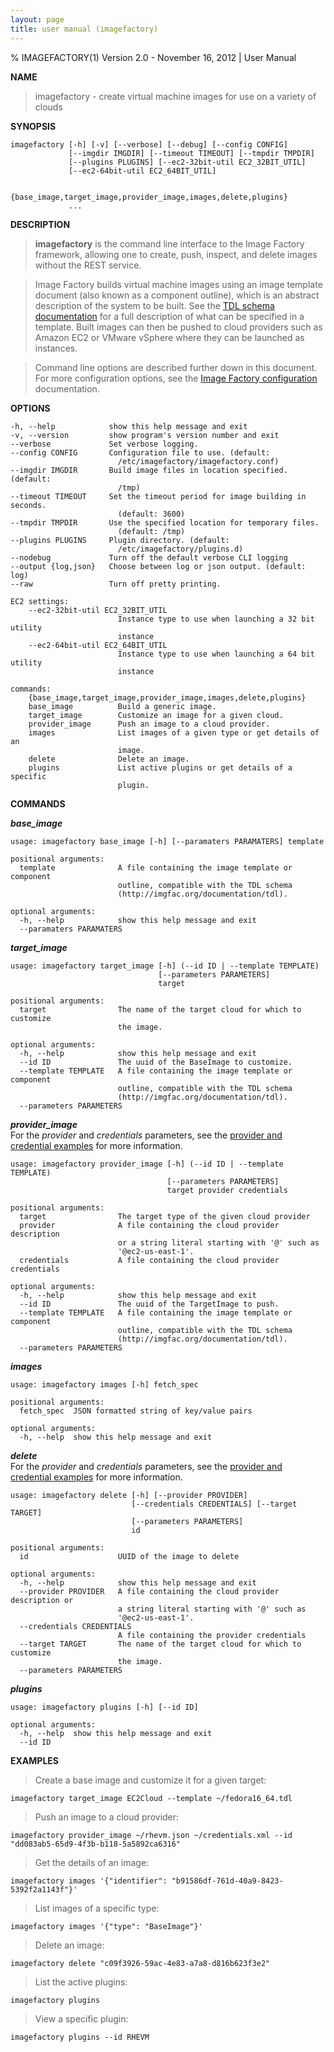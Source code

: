 ```yaml
---
layout: page
title: user manual (imagefactory)
---
```


% IMAGEFACTORY(1) Version 2.0 - November 16, 2012 | User Manual

**NAME**  

> imagefactory - create virtual machine images for use on a variety of clouds

**SYNOPSIS**  

    imagefactory [-h] [-v] [--verbose] [--debug] [--config CONFIG]
                 [--imgdir IMGDIR] [--timeout TIMEOUT] [--tmpdir TMPDIR]
                 [--plugins PLUGINS] [--ec2-32bit-util EC2_32BIT_UTIL]
                 [--ec2-64bit-util EC2_64BIT_UTIL]
                 
                 {base_image,target_image,provider_image,images,delete,plugins}
                 ...

**DESCRIPTION**

> **imagefactory** is the command line interface to the Image Factory framework,
allowing one to create, push, inspect, and delete images without the REST service.

> Image Factory builds virtual machine images using an image template document
(also known as a component outline), which is an abstract description of the
system to be built. See the [TDL schema documentation][tdl-schema] for a full description
of what can be specified in a template. Built images can then be pushed to cloud
providers such as Amazon EC2 or VMware vSphere where they can be launched as
instances.

> Command line options are described further down in this document. For more
configuration options, see the [Image Factory configuration][conf-doc]
documentation.


**OPTIONS**

    -h, --help            show this help message and exit
    -v, --version         show program's version number and exit
    --verbose             Set verbose logging.
    --config CONFIG       Configuration file to use. (default:
                            /etc/imagefactory/imagefactory.conf)
    --imgdir IMGDIR       Build image files in location specified. (default:
                            /tmp)
    --timeout TIMEOUT     Set the timeout period for image building in seconds.
                            (default: 3600)
    --tmpdir TMPDIR       Use the specified location for temporary files.
                            (default: /tmp)
    --plugins PLUGINS     Plugin directory. (default:
                            /etc/imagefactory/plugins.d)
    --nodebug             Turn off the default verbose CLI logging
    --output {log,json}   Choose between log or json output. (default: log)
    --raw                 Turn off pretty printing.
    
    EC2 settings:
        --ec2-32bit-util EC2_32BIT_UTIL
                            Instance type to use when launching a 32 bit utility
                            instance
        --ec2-64bit-util EC2_64BIT_UTIL
                            Instance type to use when launching a 64 bit utility
                            instance
    
    commands:
        {base_image,target_image,provider_image,images,delete,plugins}
        base_image          Build a generic image.
        target_image        Customize an image for a given cloud.
        provider_image      Push an image to a cloud provider.
        images              List images of a given type or get details of an
                            image.
        delete              Delete an image.
        plugins             List active plugins or get details of a specific
                            plugin.
**COMMANDS**

__*base_image*__

    usage: imagefactory base_image [-h] [--paramaters PARAMATERS] template
    
    positional arguments:
      template              A file containing the image template or component
                            outline, compatible with the TDL schema
                            (http://imgfac.org/documentation/tdl).
    
    optional arguments:
      -h, --help            show this help message and exit
      --paramaters PARAMATERS

__*target_image*__

    usage: imagefactory target_image [-h] (--id ID | --template TEMPLATE)
                                     [--parameters PARAMETERS]
                                     target
    
    positional arguments:
      target                The name of the target cloud for which to customize
                            the image.
    
    optional arguments:
      -h, --help            show this help message and exit
      --id ID               The uuid of the BaseImage to customize.
      --template TEMPLATE   A file containing the image template or component
                            outline, compatible with the TDL schema
                            (http://imgfac.org/documentation/tdl).
      --parameters PARAMETERS

__*provider_image*__  
For the *provider* and *credentials* parameters, see the [provider and credential examples][provider_examples] for more information.

    usage: imagefactory provider_image [-h] (--id ID | --template TEMPLATE)
                                       [--parameters PARAMETERS]
                                       target provider credentials
    
    positional arguments:
      target                The target type of the given cloud provider
      provider              A file containing the cloud provider description
                            or a string literal starting with '@' such as
                            '@ec2-us-east-1'.
      credentials           A file containing the cloud provider credentials
    
    optional arguments:
      -h, --help            show this help message and exit
      --id ID               The uuid of the TargetImage to push.
      --template TEMPLATE   A file containing the image template or component
                            outline, compatible with the TDL schema
                            (http://imgfac.org/documentation/tdl).
      --parameters PARAMETERS

__*images*__

    usage: imagefactory images [-h] fetch_spec
    
    positional arguments:
      fetch_spec  JSON formatted string of key/value pairs
    
    optional arguments:
      -h, --help  show this help message and exit

__*delete*__  
For the *provider* and *credentials* parameters, see the [provider and credential examples][provider_examples] for more information.

    usage: imagefactory delete [-h] [--provider PROVIDER]
                               [--credentials CREDENTIALS] [--target TARGET]
                               [--parameters PARAMETERS]
                               id
    
    positional arguments:
      id                    UUID of the image to delete
    
    optional arguments:
      -h, --help            show this help message and exit
      --provider PROVIDER   A file containing the cloud provider description or
                            a string literal starting with '@' such as
                            '@ec2-us-east-1'.
      --credentials CREDENTIALS
                            A file containing the provider credentials
      --target TARGET       The name of the target cloud for which to customize
                            the image.
      --parameters PARAMETERS

__*plugins*__

    usage: imagefactory plugins [-h] [--id ID]
    
    optional arguments:
      -h, --help  show this help message and exit
      --id ID

**EXAMPLES**

> Create a base image and customize it for a given target:

    imagefactory target_image EC2Cloud --template ~/fedora16_64.tdl

> Push an image to a cloud provider:

    imagefactory provider_image ~/rhevm.json ~/credentials.xml --id "dd083ab5-65d9-4f3b-b118-5a5892ca6316"

> Get the details of an image:

    imagefactory images '{"identifier": "b91586df-761d-40a9-8423-5392f2a1143f"}'

> List images of a specific type:

    imagefactory images '{"type": "BaseImage"}'

> Delete an image:

    imagefactory delete "c09f3926-59ac-4e83-a7a8-d816b623f3e2"

> List the active plugins:

    imagefactory plugins

> View a specific plugin:

    imagefactory plugins --id RHEVM


[tdl-schema]: http://aeolusproject.github.com/imagefactory/tdl/ (TDL schema documentation)
[conf-doc]: https://github.com/aeolusproject/imagefactory/blob/master/Documentation/imagefactory_conf.md (Image Factory configuration)
[provider_examples]: http://imgfac.org/documentation/cred_provider_examples.html (Provider Definition and Credentials examples)
